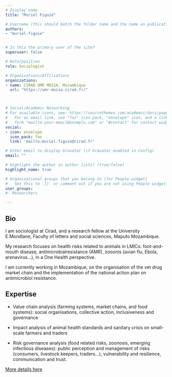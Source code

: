 ```yaml
---
# Display name
title: "Muriel Figuié"

# Username (this should match the folder name and the name on publications)
authors:
- "muriel-figuie"


# Is this the primary user of the site?
superuser: false

# Role/position
role: Sociologist

# Organizations/Affiliations
organizations:
- name: CIRAD UMR MOISA, Mozambique
  url: "https://umr-moisa.cirad.fr/"



# Social/Academic Networking
# For available icons, see: https://sourcethemes.com/academic/docs/page-builder/#icons
#   For an email link, use "fas" icon pack, "envelope" icon, and a link in the
#   form "mailto:your-email@example.com" or "#contact" for contact widget.
social:
- icon: envelope
  icon_pack: fas
  link: 'mailto:muriel.figuie@cirad.fr'

# Enter email to display Gravatar (if Gravatar enabled in Config)
email: ""

# Highlight the author in author lists? (true/false)
highlight_name: true

# Organizational groups that you belong to (for People widget)
#   Set this to `[]` or comment out if you are not using People widget.
user_groups:
#- Researchers

---
```


## Bio

I am sociologist at Cirad, and a research fellow at the University E.Mondlane, Faculty of letters and social sciences,  Maputo Mozambique. 

My research focuses on health risks related to animals in LMICs:  foot-and-mouth disease, antimicrobialresistance (AMR), zooonis (avian flu, Ebola, arenavirus...), in a One Health perspective. 

I am currently working in Mozambique, on the organisation of the vet drug market chain and the implementation of the national action plan on antimicrobiol resistance. 



## Expertise

+ Value chain analysis (farming systems, market chains, and food systems): social organisations, collective action, inclusiveness and governance

+ Impact analysis of animal health standards and sanitary crisis on small-scale farmers and traders

+ Risk governance analysis (food related risks, zoonosis, emerging infectious diseases): public perception and management of risks (consumers, livestock keepers, traders…), vulnerability and resilience, communication and trust.

[More details here](http://agents.cirad.fr/index.php/Muriel+FIGUIE/infosagent)